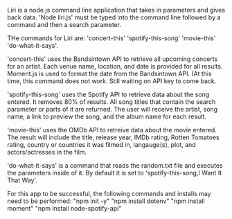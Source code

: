 Liri is a node.js command line application that takes in parameters and gives back data. 'Node liri.js' must be typed into the command line followed by a command and then a search parameter.

THe commands for Liri are: 
  'concert-this'
  'spotify-this-song'
  'movie-this'
  'do-what-it-says'.

'concert-this' uses the Bandsintown API to retrieve all upcoming concerts for an artist. Each venue name, location, and date is provided for all results. Moment.js is used to format the date from the Bandsintown API. (At this time, this command does not work. Still waiting on API key to come back.

'spotify-this-song' uses the Spotify API to retrieve data about the song entered. It removes 80% of results. All song titles that contain the search parameter or parts of it are returned. The user will receive the artist, song name, a link to preview the song, and the album name for each result.

'movie-this' uses the OMDb API to retreive data about the movie entered. The result will include the title, release year, IMDb rating, Rotten Tomatoes rating, country or countries it was filmed in, langauge(s), plot, and actors/actresses in the film.

'do-what-it-says' is a command that reads the random.txt file and executes the parameters inside of it. By default it is set to 'spotify-this-song,I Want It That Way'.

For this app to be successful, the following commands and installs may need to be performed:
  "npm init -y"
  "npm install dotenv"
  "npm install moment"
  "npm install node-spotify-api"
